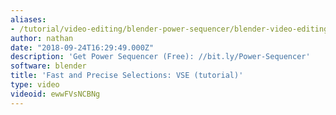 ```yaml
---
aliases:
- /tutorial/video-editing/blender-power-sequencer/blender-video-editing-tutorials/chapter/17_fast_and_precise_selections_blender_vse_
author: nathan
date: "2018-09-24T16:29:49.000Z"
description: 'Get Power Sequencer (Free): //bit.ly/Power-Sequencer'
software: blender
title: 'Fast and Precise Selections: VSE (tutorial)'
type: video
videoid: ewwFVsNCBNg
---
```


